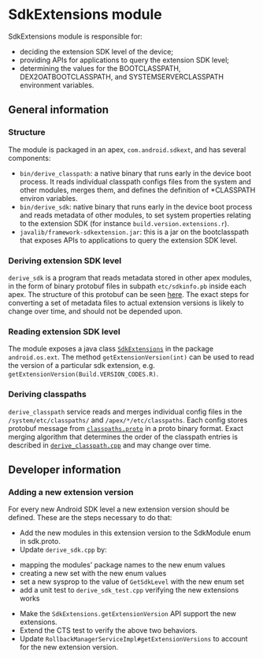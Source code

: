 # SdkExtensions module

SdkExtensions module is responsible for:
- deciding the extension SDK level of the device;
- providing APIs for applications to query the extension SDK level;
- determining the values for the BOOTCLASSPATH, DEX2OATBOOTCLASSPATH, and
  SYSTEMSERVERCLASSPATH environment variables.

## General information

### Structure

The module is packaged in an apex, `com.android.sdkext`, and has several
components:
- `bin/derive_classpath`: a native binary that runs early in the device boot
  process. It reads individual classpath configs files from the system and
  other modules, merges them, and defines the definition of *CLASSPATH environ
  variables.
- `bin/derive_sdk`: native binary that runs early in the device boot process and
  reads metadata of other modules, to set system properties relating to the
  extension SDK (for instance `build.version.extensions.r`).
- `javalib/framework-sdkextension.jar`: this is a jar on the bootclasspath that
  exposes APIs to applications to query the extension SDK level.

### Deriving extension SDK level
`derive_sdk` is a program that reads metadata stored in other apex modules, in
the form of binary protobuf files in subpath `etc/sdkinfo.pb` inside each
apex. The structure of this protobuf can be seen [here][sdkinfo-proto]. The
exact steps for converting a set of metadata files to actual extension versions
is likely to change over time, and should not be depended upon.

### Reading extension SDK level
The module exposes a java class [`SdkExtensions`][sdkextensions-java] in the
package `android.os.ext`. The method `getExtensionVersion(int)` can be used to
read the version of a particular sdk extension, e.g.
`getExtensionVersion(Build.VERSION_CODES.R)`.

### Deriving classpaths
`derive_classpath` service reads and merges individual config files in the
`/system/etc/classpaths/` and `/apex/*/etc/classpaths`. Each config stores
protobuf message from [`classpaths.proto`] in a proto binary format. Exact
merging algorithm that determines the order of the classpath entries is
described in [`derive_classpath.cpp`] and may change over time.

[`classpaths.proto`]: packages/modules/SdkExtensions/proto/classpaths.proto
[`derive_classpath.cpp`]: packages/modules/SdkExtensions/derive_classpath/derive_classpath.cpp
[sdkinfo-proto]: packages/modules/SdkExtensions/proto/sdk.proto
[sdkextensions-java]: framework/java/android/os/ext/SdkExtensions.java

## Developer information

### Adding a new extension version
For every new Android SDK level a new extension version should be defined. These
are the steps necessary to do that:
- Add the new modules in this extension version to the SdkModule enum in
  sdk.proto.
- Update `derive_sdk.cpp` by:
 * mapping the modules' package names to the new enum values
 * creating a new set with the new enum values
 * set a new sysprop to the value of `GetSdkLevel` with the new enum set
 * add a unit test to `derive_sdk_test.cpp` verifying the new extensions works
- Make the `SdkExtensions.getExtensionVersion` API support the new extensions.
- Extend the CTS test to verify the above two behaviors.
- Update `RollbackManagerServiceImpl#getExtensionVersions` to account for the
  new extension version.
